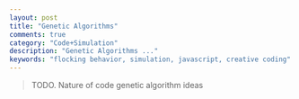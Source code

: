```yaml
---
layout: post
title: "Genetic Algorithms"
comments: true
category: "Code+Simulation"
description: "Genetic Algorithms ..."
keywords: "flocking behavior, simulation, javascript, creative coding"
---
```


> TODO. Nature of code genetic algorithm ideas 